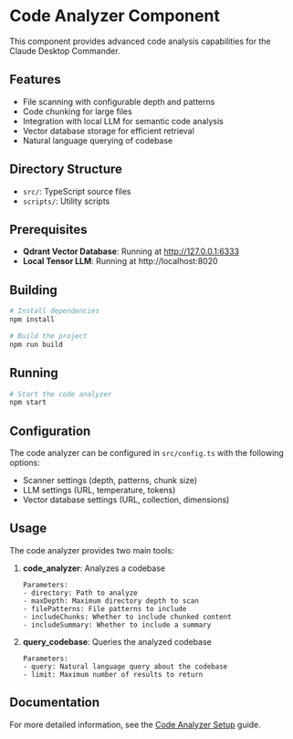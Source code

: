 # Code Analyzer Component

This component provides advanced code analysis capabilities for the Claude Desktop Commander.

## Features

- File scanning with configurable depth and patterns
- Code chunking for large files
- Integration with local LLM for semantic code analysis
- Vector database storage for efficient retrieval
- Natural language querying of codebase

## Directory Structure

- `src/`: TypeScript source files
- `scripts/`: Utility scripts

## Prerequisites

- **Qdrant Vector Database**: Running at http://127.0.0.1:6333
- **Local Tensor LLM**: Running at http://localhost:8020

## Building

```bash
# Install dependencies
npm install

# Build the project
npm run build
```

## Running

```bash
# Start the code analyzer
npm start
```

## Configuration

The code analyzer can be configured in `src/config.ts` with the following options:

- Scanner settings (depth, patterns, chunk size)
- LLM settings (URL, temperature, tokens)
- Vector database settings (URL, collection, dimensions)

## Usage

The code analyzer provides two main tools:

1. **code_analyzer**: Analyzes a codebase
   ```
   Parameters:
   - directory: Path to analyze
   - maxDepth: Maximum directory depth to scan
   - filePatterns: File patterns to include
   - includeChunks: Whether to include chunked content
   - includeSummary: Whether to include a summary
   ```

2. **query_codebase**: Queries the analyzed codebase
   ```
   Parameters:
   - query: Natural language query about the codebase
   - limit: Maximum number of results to return
   ```

## Documentation

For more detailed information, see the [Code Analyzer Setup](../CODE_ANALYZER_SETUP.md) guide.
